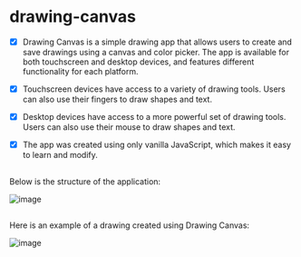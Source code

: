 # drawing-canvas

- [x]  Drawing Canvas is a simple drawing app that allows users to create and save drawings using a canvas and color picker. The app is available for both touchscreen and desktop devices, and features different functionality for each platform.

- [x]  Touchscreen devices have access to a variety of drawing tools. Users can also use their fingers to draw shapes and text.

- [x]  Desktop devices have access to a more powerful set of drawing tools. Users can also use their mouse to draw shapes and text.

- [x]  The app was created using only vanilla JavaScript, which makes it easy to learn and modify.
##
Below is the structure of the application:

![image](https://user-images.githubusercontent.com/112722061/222014467-e78836a3-2abe-44b1-8323-cd1879623a1b.png)
##
Here is an example of a drawing created using Drawing Canvas:

![image](https://user-images.githubusercontent.com/112722061/222016726-ead76a40-e809-469e-9f7f-74b91539d659.png)
